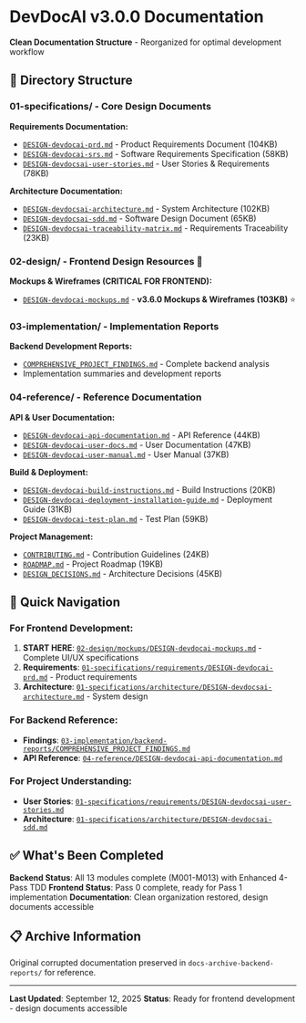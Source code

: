 # DevDocAI v3.0.0 Documentation

**Clean Documentation Structure** - Reorganized for optimal development workflow

## 📁 Directory Structure

### 01-specifications/ - Core Design Documents
**Requirements Documentation:**
- [`DESIGN-devdocai-prd.md`](01-specifications/requirements/DESIGN-devdocai-prd.md) - Product Requirements Document (104KB)
- [`DESIGN-devdocai-srs.md`](01-specifications/requirements/DESIGN-devdocai-srs.md) - Software Requirements Specification (58KB)
- [`DESIGN-devdocsai-user-stories.md`](01-specifications/requirements/DESIGN-devdocsai-user-stories.md) - User Stories & Requirements (78KB)

**Architecture Documentation:**
- [`DESIGN-devdocsai-architecture.md`](01-specifications/architecture/DESIGN-devdocsai-architecture.md) - System Architecture (102KB)
- [`DESIGN-devdocsai-sdd.md`](01-specifications/architecture/DESIGN-devdocsai-sdd.md) - Software Design Document (65KB)
- [`DESIGN-devdocsai-traceability-matrix.md`](01-specifications/architecture/DESIGN-devdocsai-traceability-matrix.md) - Requirements Traceability (23KB)

### 02-design/ - Frontend Design Resources 🎨
**Mockups & Wireframes (CRITICAL FOR FRONTEND):**
- [`DESIGN-devdocai-mockups.md`](02-design/mockups/DESIGN-devdocai-mockups.md) - **v3.6.0 Mockups & Wireframes (103KB)** ⭐

### 03-implementation/ - Implementation Reports
**Backend Development Reports:**
- [`COMPREHENSIVE_PROJECT_FINDINGS.md`](03-implementation/backend-reports/COMPREHENSIVE_PROJECT_FINDINGS.md) - Complete backend analysis
- Implementation summaries and development reports

### 04-reference/ - Reference Documentation
**API & User Documentation:**
- [`DESIGN-devdocai-api-documentation.md`](04-reference/DESIGN-devdocai-api-documentation.md) - API Reference (44KB)
- [`DESIGN-devdocai-user-docs.md`](04-reference/DESIGN-devdocai-user-docs.md) - User Documentation (47KB)
- [`DESIGN-devdocai-user-manual.md`](04-reference/DESIGN-devdocai-user-manual.md) - User Manual (37KB)

**Build & Deployment:**
- [`DESIGN-devdocai-build-instructions.md`](04-reference/DESIGN-devdocai-build-instructions.md) - Build Instructions (20KB)
- [`DESIGN-devdocai-deployment-installation-guide.md`](04-reference/DESIGN-devdocai-deployment-installation-guide.md) - Deployment Guide (31KB)
- [`DESIGN-devdocai-test-plan.md`](04-reference/DESIGN-devdocai-test-plan.md) - Test Plan (59KB)

**Project Management:**
- [`CONTRIBUTING.md`](04-reference/CONTRIBUTING.md) - Contribution Guidelines (24KB)
- [`ROADMAP.md`](04-reference/ROADMAP.md) - Project Roadmap (19KB)
- [`DESIGN_DECISIONS.md`](04-reference/DESIGN_DECISIONS.md) - Architecture Decisions (45KB)

## 🚀 Quick Navigation

### For Frontend Development:
1. **START HERE**: [`02-design/mockups/DESIGN-devdocai-mockups.md`](02-design/mockups/DESIGN-devdocai-mockups.md) - Complete UI/UX specifications
2. **Requirements**: [`01-specifications/requirements/DESIGN-devdocai-prd.md`](01-specifications/requirements/DESIGN-devdocai-prd.md) - Product requirements
3. **Architecture**: [`01-specifications/architecture/DESIGN-devdocsai-architecture.md`](01-specifications/architecture/DESIGN-devdocsai-architecture.md) - System design

### For Backend Reference:
- **Findings**: [`03-implementation/backend-reports/COMPREHENSIVE_PROJECT_FINDINGS.md`](03-implementation/backend-reports/COMPREHENSIVE_PROJECT_FINDINGS.md)
- **API Reference**: [`04-reference/DESIGN-devdocai-api-documentation.md`](04-reference/DESIGN-devdocai-api-documentation.md)

### For Project Understanding:
- **User Stories**: [`01-specifications/requirements/DESIGN-devdocsai-user-stories.md`](01-specifications/requirements/DESIGN-devdocsai-user-stories.md)
- **Architecture**: [`01-specifications/architecture/DESIGN-devdocsai-sdd.md`](01-specifications/architecture/DESIGN-devdocsai-sdd.md)

## ✅ What's Been Completed

**Backend Status**: All 13 modules complete (M001-M013) with Enhanced 4-Pass TDD
**Frontend Status**: Pass 0 complete, ready for Pass 1 implementation
**Documentation**: Clean organization restored, design documents accessible

## 📋 Archive Information

Original corrupted documentation preserved in `docs-archive-backend-reports/` for reference.

---
**Last Updated**: September 12, 2025
**Status**: Ready for frontend development - design documents accessible